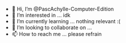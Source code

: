 - 👋 Hi, I’m @PascAchylle-Computer-Edition
- 👀 I’m interested in ... idk
- 🌱 I’m currently learning ... nothing relevant :(
- 💞️ I’m looking to collaborate on ...
- 📫 How to reach me ... please refrain

<!---
PascAchylle-Computer-Edition/PascAchylle-Computer-Edition is a ✨ special ✨ repository because its `README.md` (this file) appears on your GitHub profile.
You can click the Preview link to take a look at your changes.
--->
